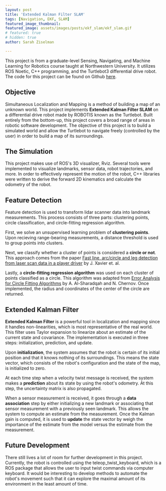 ```yaml
---
layout: post
title: 'Extended Kalman Filter SLAM'
tags: [Navigation, EKF, SLAM]
featured_image_thumbnail:
featured_image: assets/images/posts/ekf_slam/ekf_slam.gif
# featured: true
# hidden: true
author: Sarah Ziselman

---
```


This project is from a graduate-level Sensing, Navigating, and Machine Learning for Robotics course taught at Northwestern University. It utilizes ROS Noetic, C++ programming, and the Turtlebot3 differential drive robot. The code for this project can be found on Github [here](https://github.com/sziselman/Shermbot-Navigation).

## Objective
Simultaneous Localization and Mapping is a method of building a map of an unknown world. This project implements **Extended Kalman Filter SLAM** on a differential drive robot made by ROBOTIS known as the Turtlebot. Built entirely from the bottom-up, this project covers a broad range of areas in robotic software development. The objective of this project is to build a simulated world and allow the Turtlebot to navigate freely (controlled by the user) in order to build a map of its surroundings.

## The Simulation
This project makes use of ROS's 3D visualizer, Rviz. Several tools were implemented to visualize landmarks, sensor data, robot trajectories, and more. In order to effectively represent the motion of the robot, C++ libraries were written to derive the forward 2D kinematics and calculate the odometry of the robot.

## Feature Detection
Feature detection is used to transform lidar scanner data into landmark measurements. This process consists of three parts: clustering points, circle classification, and circle-fitting regression algorithm. 

First, we solve an unsupervised learning problem of **clustering points**. Upon recieving range-bearing measurements, a distance threshold is used to group points into clusters.

Next, we classify whether a cluster of points is considered a **circle or not**. This approach comes from the paper [Fast line, arc/circle and leg detection from laser scan data in a player driver](https://ieeexplore.ieee.org/document/1570721) by J. Xavier et. al.

Lastly, a **circle-fitting regression algorithm** was used on each cluster of points classified as a circle. This algorithm was adapted from [Error Analysis for Circle Fitting Algorithms](https://projecteuclid.org/journals/electronic-journal-of-statistics/volume-3/issue-none/Error-analysis-for-circle-fitting-algorithms/10.1214/09-EJS419.full) by A. Al-Sharadqah and N. Chernov. Once implemented, the radius and coordinates of the center of the circle are returned.

## Extended Kalman Filter
**Extended Kalman Filter** is a powerful tool in localization and mapping since it handles non-linearities, which is most representative of the real world. This filter uses Taylor expansion to linearize about an estimate of the current state and covariance. The implementation is executed in three steps: initialization, prediction, and update.

Upon **initialization**, the system assumes that the robot is certain of its initial position and that it knows nothing of its surroundings. This means the state vector, which consists of the robot's configuration and the state of the map, is initialized to zero.

At each time step when a velocity twist message is received, the system makes a **prediction** about its state by using the robot's odometry. At this step, the uncertainty matrix is also propagated.

When a sensor measurement is received, it goes through a **data association** step by either initializing a new landmark or associating that sensor measurement with a previously seen landmark. This allows the system to compute an estimate from the measurement. Once the Kalman gain is computed, it is used to **update** the state vector by weigh the importance of the estimate from the model versus the estimate from the measurement.

## Future Development
There still lives a lot of room for further development in this project. Currently, the robot is controlled using the teleop_twist_keyboard, which is a ROS package that allows the user to input twist commands via computer keyboard. It would be interesting to develop methods to automate the robot's movement such that it can explore the maximal amount of its environment in the least amount of time.
